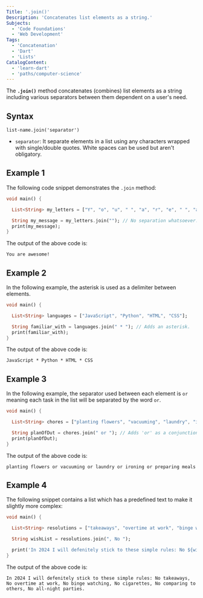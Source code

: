 ```yaml
---
Title: '.join()' 
Description: 'Concatenates list elements as a string.'
Subjects:
  - 'Code Foundations'
  - 'Web Development'
Tags:
  - 'Concatenation'
  - 'Dart'
  - 'Lists'
CatalogContent:
  - 'learn-dart'
  - 'paths/computer-science'
---
```


The **`.join()`** method concatenates (combines) list elements as a string including various separators between them dependent on a user's need.

## Syntax

```pseudo
list-name.join('separator')
```

 - `separator`: It separate elements in a list using any characters wrapped with single/double quotes. White spaces can be used but aren't obligatory.

## Example 1

The following code snippet demonstrates the `.join` method:


```dart
void main() {

  List<String> my_letters = ["Y", "o", "u", " ", "a", "r", "e", " ", "a", "w", "e", "s", "o", "m", "e", "!"];

  String my_message = my_letters.join(""); // No separation whatsoever.
  print(my_message);
} 
```

The output of the above code is:

```shell
You are awesome!
```

## Example 2

In the following example, the asterisk is used as a delimiter between elements.

```dart
void main() {

  List<String> languages = ["JavaScript", "Python", "HTML", "CSS"];

  String familiar_with = languages.join(" * "); // Adds an asterisk.
  print(familiar_with);
} 
```

The output of the above code is:

```shell
JavaScript * Python * HTML * CSS
```

## Example 3

In the following example, the separator used between each element is `or` meaning each task in the list will be separated by the word `or`.

```dart
void main() {

  List<String> chores = ["planting flowers", "vacuuming", "laundry", "ironing", "preparing meals"];

  String planOfDut = chores.join(" or "); // Adds 'or' as a conjunction.
  print(planOfDut); 
}
```

The output of the above code is:

```shell
planting flowers or vacuuming or laundry or ironing or preparing meals
```

## Example 4

The following snippet contains a list which has a predefined text to make it slightly more complex:

```dart
void main() {

  List<String> resolutions = ["takeaways", "overtime at work", "binge watching", "cigarettes", "comparing to others", "all-night parties"];

  String wishList = resolutions.join(", No ");

  print('In 2024 I will defenitely stick to these simple rules: No ${wishList}.');
}
```

The output of the above code is:

```shell
In 2024 I will defenitely stick to these simple rules: No takeaways, No overtime at work, No binge watching, No cigarettes, No comparing to others, No all-night parties.
```
